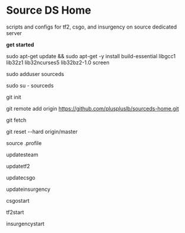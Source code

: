 Source DS Home
===========
scripts and configs for tf2, csgo, and insurgency on source dedicated server

**get started**

sudo apt-get update && sudo apt-get -y install build-essential libgcc1 lib32z1 lib32ncurses5 lib32bz2-1.0 screen 

sudo adduser sourceds

sudo su - sourceds

git init

git remote add origin https://github.com/pluspluslb/sourceds-home.git

git fetch

git reset --hard origin/master

source .profile

updatesteam

updatetf2

updatecsgo

updateinsurgency

csgostart

tf2start

insurgencystart
